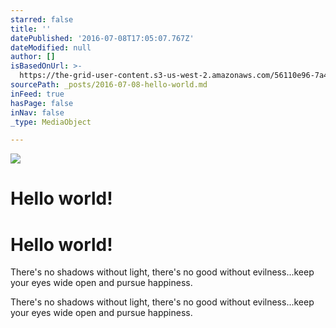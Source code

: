 ```yaml
---
starred: false
title: ''
datePublished: '2016-07-08T17:05:07.767Z'
dateModified: null
author: []
isBasedOnUrl: >-
  https://the-grid-user-content.s3-us-west-2.amazonaws.com/56110e96-7a47-43a2-aead-6293e03fc5c0.jpg
sourcePath: _posts/2016-07-08-hello-world.md
inFeed: true
hasPage: false
inNav: false
_type: MediaObject

---
```

![](https://the-grid-user-content.s3-us-west-2.amazonaws.com/56110e96-7a47-43a2-aead-6293e03fc5c0.jpg)

# Hello world!

# Hello world!

There's no shadows without light, there's no good without evilness...keep your eyes wide open and pursue happiness. 

There's no shadows without light, there's no good without evilness...keep your eyes wide open and pursue happiness.